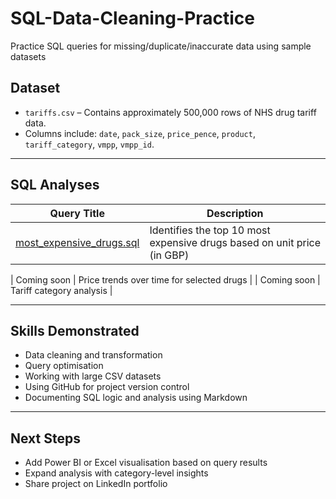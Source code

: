 # SQL-Data-Cleaning-Practice
Practice SQL queries for missing/duplicate/inaccurate data using sample datasets
##  Dataset

- `tariffs.csv` – Contains approximately 500,000 rows of NHS drug tariff data.
- Columns include: `date`, `pack_size`, `price_pence`, `product`, `tariff_category`, `vmpp`, `vmpp_id`.

---

## SQL Analyses

| Query Title | Description |
|-------------|-------------|
| [most_expensive_drugs.sql](most_expensive_drugs.sql) | Identifies the top 10 most expensive drugs based on unit price (in GBP) |

|  Coming soon | Price trends over time for selected drugs |
|  Coming soon | Tariff category analysis |

---

## Skills Demonstrated

- Data cleaning and transformation
- Query optimisation
- Working with large CSV datasets
- Using GitHub for project version control
- Documenting SQL logic and analysis using Markdown

---

##  Next Steps

- Add Power BI or Excel visualisation based on query results
- Expand analysis with category-level insights
- Share project on LinkedIn portfolio
